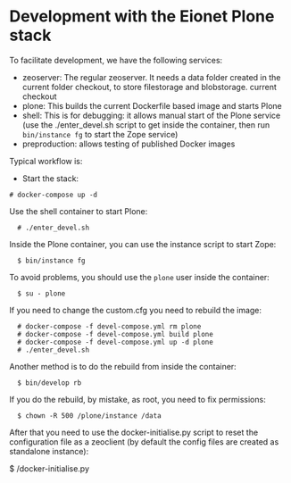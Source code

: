 # Development with the Eionet Plone stack

To facilitate development, we have the following services:

  - zeoserver: The regular zeoserver. It needs a data folder created in the
    current folder checkout, to store filestorage and blobstorage.
    current checkout
  - plone: This builds the current Dockerfile based image and starts Plone
  - shell: This is for debugging: it allows manual start of the Plone service
    (use the ./enter_devel.sh script to get inside the container, then run
    `bin/instance fg` to start the Zope service)
  - preproduction: allows testing of published Docker images


Typical workflow is:

  - Start the stack:

  `# docker-compose up -d`

Use the shell container to start Plone:
```
  # ./enter_devel.sh
```
Inside the Plone container, you can use the instance script to start Zope:
```
  $ bin/instance fg
```
To avoid problems, you should use the ``plone`` user inside the container:
```
  $ su - plone
```
If you need to change the custom.cfg you need to rebuild the image:
```
  # docker-compose -f devel-compose.yml rm plone
  # docker-compose -f devel-compose.yml build plone
  # docker-compose -f devel-compose.yml up -d plone
  # ./enter_devel.sh
```
Another method is to do the rebuild from inside the container:
```
  $ bin/develop rb
```
If you do the rebuild, by mistake, as root, you need to fix permissions:
```
  $ chown -R 500 /plone/instance /data
```
After that you need to use the docker-initialise.py script to reset the
configuration file as a zeoclient (by default the config files are created as
standalone instance):

  $ /docker-initialise.py
